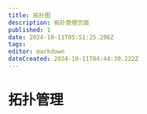 ```yaml
---
title: 拓扑图
description: 拓扑管理页面
published: 1
date: 2024-10-11T05:51:25.296Z
tags: 
editor: markdown
dateCreated: 2024-10-11T04:44:30.222Z
---
```


# 拓扑管理